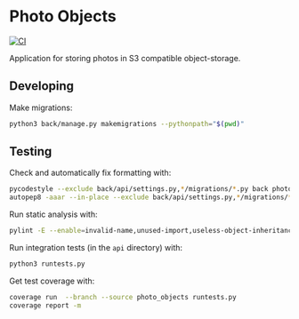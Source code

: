 # Photo Objects

[![CI](https://github.com/kangasta/photo-objects/actions/workflows/ci.yml/badge.svg)](https://github.com/kangasta/photo-objects/actions/workflows/ci.yml)

Application for storing photos in S3 compatible object-storage.

## Developing

Make migrations:

```sh
python3 back/manage.py makemigrations --pythonpath="$(pwd)"
```

## Testing

Check and automatically fix formatting with:

```sh
pycodestyle --exclude back/api/settings.py,*/migrations/*.py back photo_objects
autopep8 -aaar --in-place --exclude back/api/settings.py,*/migrations/*.py back photo_objects
```

Run static analysis with:

```sh
pylint -E --enable=invalid-name,unused-import,useless-object-inheritance back/api photo_objects
```

Run integration tests (in the `api` directory) with:

```sh
python3 runtests.py
```

Get test coverage with:

```sh
coverage run  --branch --source photo_objects runtests.py
coverage report -m
```
